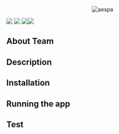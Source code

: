 <p align="center">
	<img src="https://i0.wp.com/erizos.mx/wp-content/uploads/2020/10/aespa.jpg?w=1300&ssl=1" alt="aespa" />
</p>

<p>
<img src="https://img.shields.io/badge/react-버전-skyblue"/> <img src="https://img.shields.io/badge/jdk-17-orange"/>
<img src="https://img.shields.io/badge/python-버전-blue"/><img src="https://img.shields.io/badge/maria_db-버전-navy"/>
</p>

 ## About Team


## Description



## Installation


## Running the app


## Test

